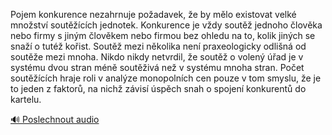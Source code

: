 
Pojem konkurence nezahrnuje požadavek, že by mělo existovat velké množství soutěžících jednotek. Konkurence je vždy soutěž jednoho člověka nebo firmy s jiným člověkem nebo firmou bez ohledu na to, kolik jiných se snaží o tutéž kořist. Soutěž mezi několika není praxeologicky odlišná od soutěže mezi mnoha. Nikdo nikdy netvrdil, že soutěž o volený úřad je v systému dvou stran méně soutěživá než v systému mnoha stran. Počet soutěžících hraje roli v analýze monopolních cen pouze v tom smyslu, že je to jeden z faktorů, na nichž závisí úspěch snah o spojení konkurentů do kartelu.

[🔊 Poslechnout audio](/data/7-paragraphs/audio/chapter_65/para_003-Pojem-konkurence-nezahrnuje-poadavek-e-by-mlo.mp3)
